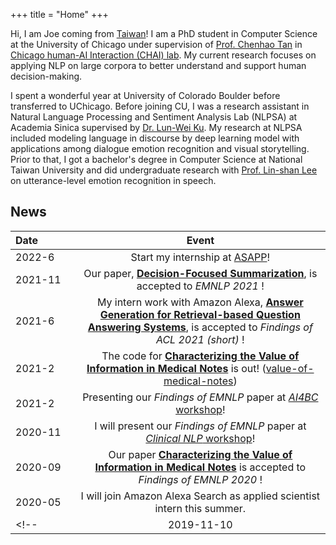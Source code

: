 +++
title = "Home"
+++

Hi, I am Joe coming from [Taiwan](https://www.lonelyplanet.com/taiwan)! I am a PhD student in Computer Science at the University of Chicago under supervision of [Prof. Chenhao Tan](https://chenhaot.com) in [Chicago human-AI Interaction (CHAI) lab](https://chicagohai.github.io/). My current research focuses on applying NLP on large corpora to better understand and support human decision-making. 

I spent a wonderful year at University of Colorado Boulder before transferred to UChicago. 
Before joining CU, I was a research assistant in Natural Language Processing and Sentiment Analysis Lab (NLPSA) at Academia Sinica supervised by [Dr. Lun-Wei Ku](https://www.iis.sinica.edu.tw/pages/lwku/). 
My research at NLPSA included modeling language in discourse by deep learning model with applications among dialogue emotion recognition and visual storytelling. 
Prior to that, I got a bachelor's degree in Computer Science at National Taiwan University and did undergraduate research with [Prof. Lin-shan Lee](http://speech.ee.ntu.edu.tw/previous_version/lslNew.htm) on utterance-level emotion recognition in speech. 

## News
|Date&nbsp;&nbsp;&nbsp;&nbsp;&nbsp;&nbsp;&nbsp;&nbsp;&nbsp;&nbsp;&nbsp;&nbsp;| Event |
|:-----|:----------------------------:|
|2022-6| Start my internship at [ASAPP](https://www.asapp.com/ai-research/)!|
| 2021-11 | Our paper, [**Decision-Focused Summarization**](https://arxiv.org/abs/2109.06896), is accepted to *EMNLP 2021* !
| 2021-6 | My intern work with Amazon Alexa, [**Answer Generation for Retrieval-based Question Answering Systems**](https://arxiv.org/abs/2106.00955), is accepted to *Findings of ACL 2021 (short)* !
| 2021-2 | The code for [**Characterizing the Value of Information in Medical Notes**](https://arxiv.org/pdf/2010.03574.pdf) is out! ([value-of-medical-notes](https://github.com/BoulderDS/value-of-medical-notes)) | 
| 2021-2 | Presenting our *Findings of EMNLP* paper at [*AI4BC* workshop](https://ai4bc.github.io/ai4bc21/)!
| 2020-11 | I will present our *Findings of EMNLP* paper at [*Clinical NLP* workshop](https://clinical-nlp.github.io/2020/program.html)!
| 2020-09 | Our paper [**Characterizing the Value of Information in Medical Notes**](https://arxiv.org/pdf/2010.03574.pdf) is accepted to *Findings of EMNLP 2020* !
| 2020-05 | I will join Amazon Alexa Search as applied scientist intern this summer.
<!-- | 2019-11-10 | Our paper [**Knowledge-Enriched Visual Storytelling**](https://arxiv.org/abs/1912.01496) is accepted to *AAAI'20* ! -->